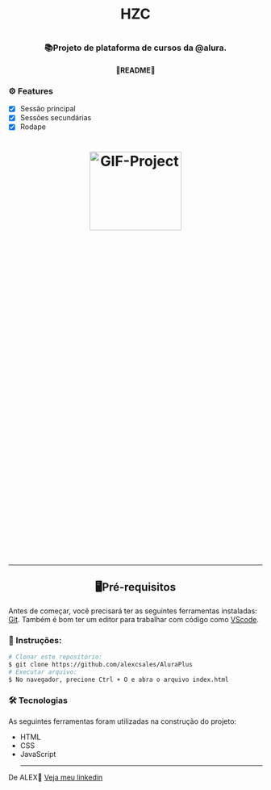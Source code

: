 <h1 align='center'>HZC<h1>
<h3 align='center'>📚Projeto de plataforma de cursos da @alura.</h3>

<h4 align='center'>🚧README🚧</h4>

### ⚙ Features
- [x] Sessão principal<br>
- [x] Sessões secundárias<br>
- [x] Rodape<br>
  
 <h1 align="center">
  <img height="20%" width="60%" alt="GIF-Project"  src="https://discordapp.com/channels/938625031397855303/938625031397855306/1060936516630757456"/>
<h1/>
  <hr>
  
<h2 align='center'>🖥️Pré-requisitos</h2>
  <p>Antes de começar, você precisará ter as seguintes ferramentas instaladas: <a href='https://git-scm.com/downloads'>Git<a>. Também é bom ter um editor para trabalhar com código como <a href='https://code.visualstudio.com/download'>VScode<a/>.</p>
    
 ### 📖 Instruções:
    
 ```bash
 # Clonar este repositório:
 $ git clone https://github.com/alexcsales/AluraPlus
 # Executar arquivo:
 $ No navegador, precione Ctrl + O e abra o arquivo index.html
 ```
    
 ### 🛠 Tecnologias
 As seguintes ferramentas foram utilizadas na construção do projeto:
   - HTML<br>
   - CSS<br>
 - JavaScript
    <hr>
    
  <p>De ALEX🤘 <a href='https://www.linkedin.com/in/alexsales-dev/'>Veja meu linkedin<a></p>
